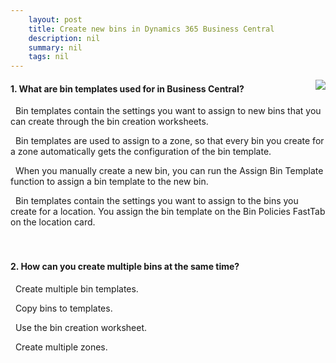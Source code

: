 ```yaml
---
    layout: post
    title: Create new bins in Dynamics 365 Business Central  
    description: nil
    summary: nil
    tags: nil
---
```



 <a target="_blank" href="https://docs.microsoft.com/en-us/learn/modules/create-new-bins/4-check/"><i class="fas fa-external-link-alt"></i> </a>
 <img align="right" src="https://docs.microsoft.com/en-us/learn/achievements/create-new-bins.svg">
####  1. What are bin templates used for in Business Central?


<i class='fas fa-check-square' style='color: Dodgerblue;'></i> &nbsp;&nbsp;Bin templates contain the settings you want to assign to new bins that you can create through the bin creation worksheets.

<i class='far fa-square'></i> &nbsp;&nbsp;Bin templates are used to assign to a zone, so that every bin you create for a zone automatically gets the configuration of the bin template.

<i class='far fa-square'></i> &nbsp;&nbsp;When you manually create a new bin, you can run the Assign Bin Template function to assign a bin template to the new bin.

<i class='far fa-square'></i> &nbsp;&nbsp;Bin templates contain the settings you want to assign to the bins you create for a location. You assign the bin template on the Bin Policies FastTab on the location card.
<br />
<br />
<br />

####  2. How can you create multiple bins at the same time?


<i class='far fa-square'></i> &nbsp;&nbsp;Create multiple bin templates.

<i class='far fa-square'></i> &nbsp;&nbsp;Copy bins to templates.

<i class='fas fa-check-square' style='color: Dodgerblue;'></i> &nbsp;&nbsp;Use the bin creation worksheet.

<i class='far fa-square'></i> &nbsp;&nbsp;Create multiple zones.
<br />
<br />
<br />
